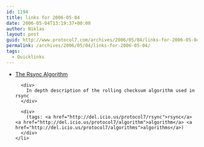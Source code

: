 ```yaml
---
id: 1194
title: links for 2006-05-04
date: 2006-05-04T13:19:37+00:00
author: Niklas
layout: post
guid: http://www.protocol7.com/archives/2006/05/04/links-for-2006-05-04/
permalink: /archives/2006/05/04/links-for-2006-05-04/
tags:
  - Quicklinks
---
```

<div class='microid-f6b771b84f66e488631288d5202db4f9ee13d232'>
  <ul>
    <li>
      <div>
        <a href="http://olstrans.sourceforge.net/release/OLS2000-rsync/OLS2000-rsync.html">The Rsync Algorithm</a>
      </div>
      
      <div>
        In depth description of the rolling checksum algorithm used in rsync
      </div>
      
      <div>
        (tags: <a href="http://del.icio.us/protocol7/rsync">rsync</a> <a href="http://del.icio.us/protocol7/algorithm">algorithm</a> <a href="http://del.icio.us/protocol7/algorithms">algorithms</a>)
      </div>
    </li>
  </ul>
</div>